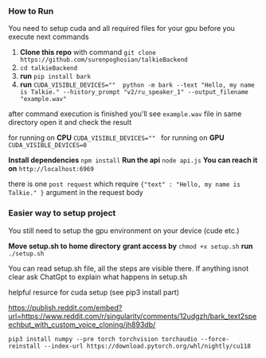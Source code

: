 ### How to Run

You need to setup cuda and all required files for your gpu before you execute next commands 

1. **Clone this repo** with command       `git clone https://github.com/surenpoghosian/talkieBackend`
2. `cd talkieBackend` 
3. **run** `pip install bark`
4. **run** `CUDA_VISIBLE_DEVICES=""  python -m bark --text "Hello, my name is Talkie." --history_prompt "v2/ru_speaker_1" --output_filename "example.wav"`


after command execution is finished you'll see `example.wav` file in same directory open it and check the result

for running on **CPU**  `CUDA_VISIBLE_DEVICES="" `
for running on **GPU**  `CUDA_VISIBLE_DEVICES=0 `

**Install dependencies** `npm install`
**Run the api** `node api.js` 
**You can reach it on** `http://localhost:6969` 

there is one `post request` which require `{"text" : "Hello, my name is Talkie." }` argument in the request body






### Easier way to setup project
You still need to setup the gpu environment on your device (cude etc.)

**Move setup.sh to home directory** 
**grant access by** `chmod +x setup.sh` 
**run** `./setup.sh`

 You can read setup.sh file, all the steps are visible there.
 If anything isnot clear ask ChatGpt to explain what happens in setup.sh




helpful resurce for cuda setup (see pip3 install part)

 https://publish.reddit.com/embed?url=https://www.reddit.com/r/singularity/comments/12udgzh/bark_text2speechbut_with_custom_voice_cloning/jh893db/

`pip3 install numpy --pre torch torchvision torchaudio --force-reinstall --index-url https://download.pytorch.org/whl/nightly/cu118`
